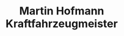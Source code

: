 ---
title: "Martin Hofmann Kraftfahrzeugmeister"
url: /wetzlar/martin-hofmann-kraftfahrzeugmeister/
shop: Autowerkstatt
---